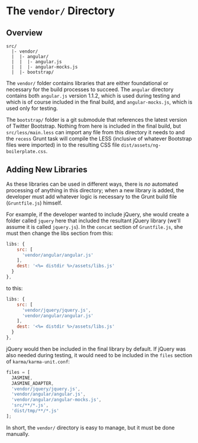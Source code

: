 # The `vendor/` Directory

## Overview

```
src/
  |- vendor/
  |  |- angular/
  |  |  |- angular.js
  |  |  |- angular-mocks.js
  |  |- bootstrap/
```

The `vendor/` folder contains libraries that are either foundational or 
necessary for the build processes to succeed. The `angular` directory contains
both `angular.js` version 1.1.2, which is used during testing and which is of
course included in the final build, and `angular-mocks.js`, which is used only
for testing.

The `bootstrap/` folder is a git submodule that references the latest
version of Twitter Bootstrap. Nothing from here is included in the final build,
but `src/less/main.less` can import any file from this directory it needs to and
the `recess` Grunt task will compile the LESS (inclusive of whatever Bootstrap
files were imported) in to the resulting CSS file
`dist/assets/ng-boilerplate.css`.

## Adding New Libraries

As these libraries can be used in different ways, there is *no* automated
processing of anything in this directory; when a new library is added, the
developer must add whatever logic is necessary to the Grunt build file
(`Gruntfile.js`) himself.

For example, if the developer wanted to include jQuery, she would create a
folder called `jquery` here that included the resultant jQuery library (we'll
assume it is called `jquery.js`). In the `concat` section of `Gruntfile.js`, she
must then change the libs section from this:

```js
libs: {
    src: [ 
      'vendor/angular/angular.js'
    ],
    dest: '<%= distdir %>/assets/libs.js'
  }
},
```

to this:

```js
libs: {
    src: [ 
      'vendor/jquery/jquery.js',
      'vendor/angular/angular.js'
    ],
    dest: '<%= distdir %>/assets/libs.js'
  }
},
```

jQuery would then be included in the final library by default. If jQuery was
also needed during testing, it would need to be included in the `files` section
of `karma/karma-unit.conf`:

```js
files = [
  JASMINE,
  JASMINE_ADAPTER,
  'vendor/jquery/jquery.js',
  'vendor/angular/angular.js',
  'vendor/angular/angular-mocks.js',
  'src/**/*.js',
  'dist/tmp/**/*.js'
];
```

In short, the `vendor/` directory is easy to manage, but it must be done
manually.
